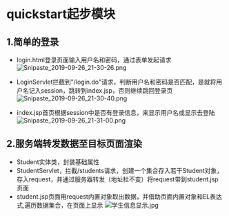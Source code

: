 # quickstart起步模块
## 1.简单的登录
- login.html登录页面输入用户名和密码，通过表单发起请求
![Snipaste_2019-09-26_21-30-26.png](http://ww1.sinaimg.cn/large/0067OQVXgy1g7d8s9rooij30gg07vt8t.jpg)

- LoginServlet拦截到"/login.do"请求，判断用户名和密码是否匹配，是就将用户名记入session，跳转到index.jsp，否则继续跳回登录页
![Snipaste_2019-09-26_21-30-40.png](http://ww1.sinaimg.cn/large/0067OQVXgy1g7d8sq2wjdj30f304r74a.jpg)

- index.jsp首页根据session中是否有登录信息，来显示用户名或显示去登陆
![Snipaste_2019-09-26_21-31-00.png](http://ww1.sinaimg.cn/large/0067OQVXgy1g7d8sylkmuj30ex05ygln.jpg)


## 2.服务端转发数据至目标页面渲染
- Student实体类，封装基础属性
- StudentServlet，拦截/students请求，创建一个集合存入若干Student对象，存入request，并通过服务器转发（地址栏不变）将request带到student.jsp页面
- student.jsp页面用request内置对象取出数据，并借助页面内置对象和EL表达式,遍历数据集合，在页面上显示
![学生信息显示.jpg](http://ww1.sinaimg.cn/large/0067OQVXgy1g776q0du7qj31gu0lj40t.jpg)

